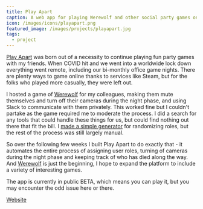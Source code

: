 ```yaml
---
title: Play Apart
caption: A web app for playing Werewolf and other social party games online with your friends
icon: /images/icons/playapart.png
featured_image: /images/projects/playapart.jpg
tags:
  - project
---
```


[Play Apart](https://playap.art) was born out of a necessity to continue playing fun party games with my friends. When COVID hit and we went into a worldwide lock down everything went remote, including our bi-monthly office game nights. There are plenty ways to game online thanks to services like Steam, but for the folks who played more casually, they were left out.

I hosted a game of [Werewolf](https://en.wikipedia.org/wiki/Mafia_(party_game)) for my colleagues, making them mute themselves and turn off their cameras during the night phase, and using Slack to communicate with them privately. This worked fine but I couldn't partake as the game required me to moderate the process. I did a search for any tools that could handle these things for us, but could find nothing out there that fit the bill. I [made a simple generator](/blog/werewolf-generator/) for randomizing roles, but the rest of the process was still largely manual.

So over the following few weeks I built Play Apart to do exactly that - it automates the entire process of assigning user roles, turning of cameras during the night phase and keeping track of who has died along the way. And [Werewolf](https://en.wikipedia.org/wiki/Mafia_(party_game)) is just the beginning, I hope to expand the platform to include a variety of interesting games.

The app is currently in public BETA, which means you can play it, but you may encounter the odd issue here or there.

[Website](https://playap.art)
